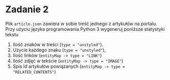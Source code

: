 # Zadanie 2
Plik `article.json` zawiera w sobie treść jednego z artykułów na portalu. Przy użyciu języka programowania Python 3 wygeneruj poniższe statystyki tekstu

1. Ilość znaków w treści (`type = "unstyled"`).
2. Użycie każdego znaku (`type = "unstyled"`),
3. Ilość linków (`entityMap -> type = "LINK"`)
4. Ilość zdjęć w tekście (`entityMap -> type = "IMAGE"`)
5. Spis Id artykułów powiązanych (`entityMap -> type = "RELATED_CONTENTS"`)
